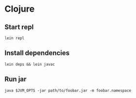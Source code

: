 <!-- -*- coding: utf-8; -*- -->

Clojure
=======

Start repl
----------

    lein repl

Install dependencies
--------------------

    lein deps && lein javac

Run jar
-------

    java $JVM_OPTS -jar path/to/foobar.jar -m foobar.namespace
